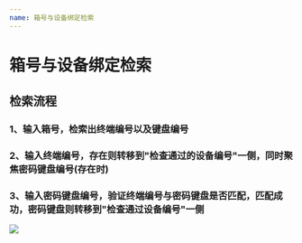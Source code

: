 ```yaml
---
name: 箱号与设备绑定检索
---
```


# 箱号与设备绑定检索

## 检索流程
###	1、输入箱号，检索出终端编号以及键盘编号
### 2、输入终端编号，存在则转移到"检查通过的设备编号"一侧，同时聚焦密码键盘编号(存在时)
### 3、输入密码键盘编号，验证终端编号与密码键盘是否匹配，匹配成功，密码键盘则转移到"检查通过设备编号"一侧
![](http://upload-images.jianshu.io/upload_images/3990842-88d96d43b9173ee1.gif?imageMogr2/auto-orient/strip)

